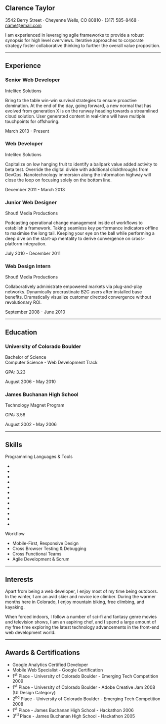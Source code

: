 <section class="resume-section" id="about">
    <div>
        <h1 class="mb-0">Clarence
            <span class="text-primary">Taylor</span>
        </h1>
        <div class="subheading">3542 Berry Street · Cheyenne Wells, CO 80810 · (317) 585-8468 ·
            <a href="mailto:name@email.com">name@email.com</a>
        </div>
        <p class="lead">I am experienced in leveraging agile frameworks to provide a robust synopsis for high level overviews. Iterative approaches to corporate strategy foster collaborative thinking to further the overall value proposition.</p>
        <div class="social-icons">
            <a href="#">
                <i class="fab fa-linkedin-in"></i>
            </a>
            <a href="#">
                <i class="fab fa-github"></i>
            </a>
            <a href="#">
                <i class="fab fa-twitter"></i>
            </a>
            <a href="#">
                <i class="fab fa-facebook-f"></i>
            </a>
        </div>
    </div>
</section>

<hr>

<section class="resume-section" id="experience">
    <div class="w-100">
        <h2>Experience</h2>
        <div class="resume-item mb-5">
            <div>
                <h3>Senior Web Developer</h3>
                <div class="company">Intelitec Solutions</div>
                <p>Bring to the table win-win survival strategies to ensure proactive domination. At the end of the day, going forward, a new normal that has evolved from generation X is on the runway heading towards a streamlined cloud solution. User generated content in real-time will have multiple touchpoints for offshoring.</p>
            </div>
            <div class="resume-date">
                <span class="text-primary">March 2013 - Present</span>
            </div>
        </div>
        <div class="resume-item mb-5">
            <div>
                <h3>Web Developer</h3>
                <div class="company">Intelitec Solutions</div>
                <p>Capitalize on low hanging fruit to identify a ballpark value added activity to beta test. Override the digital divide with additional clickthroughs from DevOps. Nanotechnology immersion along the information highway will close the loop on focusing solely on the bottom line.</p>
            </div>
            <div class="resume-date">
                <span class="text-primary">December 2011 - March 2013</span>
            </div>
        </div>
        <div class="resume-item mb-5">
            <div>
                <h3>Junior Web Designer</h3>
                <div class="company">Shout! Media Productions</div>
                <p>Podcasting operational change management inside of workflows to establish a framework. Taking seamless key performance indicators offline to maximise the long tail. Keeping your eye on the ball while performing a deep dive on the start-up mentality to derive convergence on cross-platform integration.</p>
            </div>
            <div class="resume-date">
                <span class="text-primary">July 2010 - December 2011</span>
            </div>
        </div>
        <div class="resume-item">
            <div>
                <h3>Web Design Intern</h3>
                <div class="company">Shout! Media Productions</div>
                <p>Collaboratively administrate empowered markets via plug-and-play networks. Dynamically procrastinate B2C users after installed base benefits. Dramatically visualize customer directed convergence without revolutionary ROI.</p>
            </div>
            <div class="resume-date">
                <span class="text-primary">September 2008 - June 2010</span>
            </div>
        </div>
    </div>
</section>

<hr>

<section class="resume-section" id="education">
    <div class="w-100">
        <h2>Education</h2>
        <div class="resume-item mb-5">
            <div>
                <h3>University of Colorado Boulder</h3>
                <div class="company">Bachelor of Science</div>
                <div>Computer Science - Web Development Track</div>
                <p>GPA: 3.23</p>
            </div>
            <div class="resume-date">
                <span class="text-primary">August 2006 - May 2010</span>
            </div>
        </div>
        <div class="resume-item">
            <div>
                <h3>James Buchanan High School</h3>
                <div class="company">Technology Magnet Program</div>
                <p>GPA: 3.56</p>
            </div>
            <div class="resume-date">
                <span class="text-primary">August 2002 - May 2006</span>
            </div>
        </div>
    </div>
</section>

<hr>

<section class="resume-section" id="skills">
    <div class="w-100">
        <h2>Skills</h2>
        <div class="company">Programming Languages &amp; Tools</div>
        <ul class="list-inline dev-icons">
            <li class="list-inline-item">
                <i class="fab fa-html5"></i>
            </li>
            <li class="list-inline-item">
                <i class="fab fa-css3-alt"></i>
            </li>
            <li class="list-inline-item">
                <i class="fab fa-js-square"></i>
            </li>
            <li class="list-inline-item">
                <i class="fab fa-angular"></i>
            </li>
            <li class="list-inline-item">
                <i class="fab fa-react"></i>
            </li>
            <li class="list-inline-item">
                <i class="fab fa-node-js"></i>
            </li>
            <li class="list-inline-item">
                <i class="fab fa-sass"></i>
            </li>
            <li class="list-inline-item">
                <i class="fab fa-less"></i>
            </li>
            <li class="list-inline-item">
                <i class="fab fa-wordpress"></i>
            </li>
            <li class="list-inline-item">
                <i class="fab fa-gulp"></i>
            </li>
            <li class="list-inline-item">
                <i class="fab fa-grunt"></i>
            </li>
            <li class="list-inline-item">
                <i class="fab fa-npm"></i>
            </li>
        </ul>
        <div class="company">Workflow</div>
        <ul class="fa-ul mb-0">
            <li>
                <i class="fa-li fa fa-check"></i>
                Mobile-First, Responsive Design
            </li>
            <li>
                <i class="fa-li fa fa-check"></i>
                Cross Browser Testing &amp; Debugging
            </li>
            <li>
                <i class="fa-li fa fa-check"></i>
                Cross Functional Teams
            </li>
            <li>
                <i class="fa-li fa fa-check"></i>
                Agile Development &amp; Scrum
            </li>
        </ul>
    </div>
</section>

<hr>

<section class="resume-section" id="interests">
    <div>
        <h2>Interests</h2>
        <p>Apart from being a web developer, I enjoy most of my time being outdoors. In the winter, I am an avid skier and novice ice climber. During the warmer months here in Colorado, I enjoy mountain biking, free climbing, and kayaking.</p>
        <p class="mb-0">When forced indoors, I follow a number of sci-fi and fantasy genre movies and television shows, I am an aspiring chef, and I spend a large amount of my free time exploring the latest technology advancements in the front-end web development world.</p>
    </div>
</section>

<hr>

<section class="resume-section" id="awards">
    <div>
        <h2>Awards &amp; Certifications</h2>
        <ul class="fa-ul mb-0">
            <li>
                <i class="fa-li fa fa-trophy text-warning"></i>
                Google Analytics Certified Developer</li>
            <li>
                <i class="fa-li fa fa-trophy text-warning"></i>
                Mobile Web Specialist - Google Certification</li>
            <li>
                <i class="fa-li fa fa-trophy text-warning"></i>
                1<sup>st</sup>
                Place - University of Colorado Boulder - Emerging Tech Competition 2009</li>
            <li>
                <i class="fa-li fa fa-trophy text-warning"></i>
                1<sup>st</sup>
                Place - University of Colorado Boulder - Adobe Creative Jam 2008 (UI Design Category)</li>
            <li>
                <i class="fa-li fa fa-trophy text-warning"></i>
                2<sup>nd</sup>
                Place - University of Colorado Boulder - Emerging Tech Competition 2008</li>
            <li>
                <i class="fa-li fa fa-trophy text-warning"></i>
                1<sup>st</sup>
                Place - James Buchanan High School - Hackathon 2006</li>
            <li>
                <i class="fa-li fa fa-trophy text-warning"></i>
                3<sup>rd</sup>
                Place - James Buchanan High School - Hackathon 2005</li>
        </ul>
    </div>
</section>